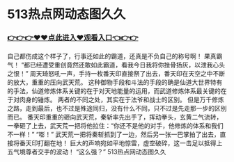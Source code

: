 # 513热点网动态图久久

### <a href="https://github.com/xinfue/dunp/issues/2">👉👉👉♥♥点此进入♥观看入口👈👉👉</a>

 自己都伤成这个样子了，行事还如此的霸道，还真是不负自己的称号啊！
    果真霸气！
    “都已经遭受重创竟然还敢如此霸道，看我今日我将你挫骨扬灰，以泄我心头之恨！”
    周天琦怒吼一声，手持一枚番天印直接祭了出去，番天印在天空之中不断的放大，重重的压向武天荒。
    这种御物手段和斗法的手段的确是仙道大世界特有的手法，仙道修炼体系关键的在于对天地能量的运用，而武道修炼体系最关键的在于对肉身的锤炼。
    两者的不同之处，其实在于法爷和战士的区别。
    但是万千修炼之路，走到最后，也不过是殊途同归，没有什么不同，只不过是先走那一步的区别而已。
    番天印重重的砸向武天荒，秦斩率先出手了，挥动拳头，玄黄二气流转，一拳砸了上去，武天荒一把将他拉住：“你还不是他的对手，他修炼的体系和我们不一样！”
    “嘭！”
    武天荒一把将秦斩抓到了一边，然后另一张一巴掌拍了出去，直接将番天印打翻在地！
    巨大的声响宛如平地惊雷，虚空破碎，这一击足以抵得上五气境尊者交手的波动！
    “这么强？”
513热点网动态图久久
